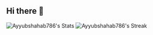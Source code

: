 ## Hi there 👋

<!--
**Ayyubshahab786/Ayyubshahab786** is a ✨ _special_ ✨ repository because its `README.md` (this file) appears on your GitHub profile.

Here are some ideas to get you started:

- 🔭 I’m currently working on ...
- 🌱 I’m currently learning ...
- 👯 I’m looking to collaborate on ...
- 🤔 I’m looking for help with ...
- 💬 Ask me about ...
- 📫 How to reach me: ...
- 😄 Pronouns: ...
- ⚡ Fun fact: ...
-->
![Ayyubshahab786's Stats](https://github-readme-stats.vercel.app/api?username=Ayyubshahab786&theme=tokyonight&show_icons=true&hide_border=false&count_private=true)
![Ayyubshahab786's Streak](https://github-readme-streak-stats.herokuapp.com/?user=Ayyubshahab786&theme=tokyonight&hide_border=true)
